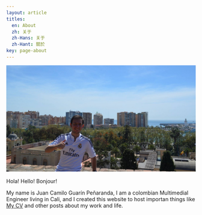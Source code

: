 ```yaml
---
layout: article
titles:
  en: About
  zh: 关于
  zh-Hans: 关于
  zh-Hant: 關於
key: page-about
---
```


![](/assets/images/malaga.jpg)

Hola! Hello! Bonjour!

My name is Juan Camilo Guarín Peñaranda, I am a colombian Multimedial Engineer living in Cali, and I created this website to host importan things like [My CV](/cv) and other posts about my work and life.

